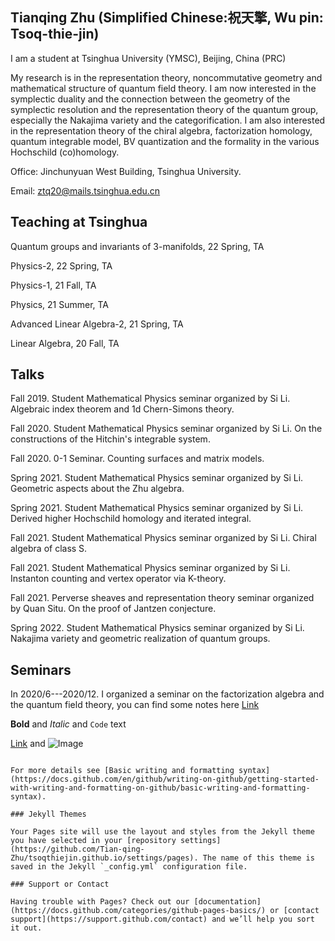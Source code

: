 ## Tianqing Zhu (Simplified Chinese:祝天擎, Wu pin: Tsoq-thie-jin)

I am a student at Tsinghua University (YMSC), Beijing, China (PRC)

My research is in the representation theory, noncommutative geometry and mathematical structure of quantum field theory. I am now interested in the symplectic duality and the connection between the geometry of the symplectic resolution and the representation theory of the quantum group, especially the Nakajima variety and the categorification. I am also interested in the representation theory of the chiral algebra, factorization homology, quantum integrable model, BV quantization and the formality in the various Hochschild (co)homology.

Office: Jinchunyuan West Building, Tsinghua University.

Email: ztq20@mails.tsinghua.edu.cn

## Teaching at Tsinghua 

Quantum groups and invariants of 3-manifolds, 22 Spring, TA

Physics-2, 22 Spring, TA

Physics-1, 21 Fall, TA

Physics, 21 Summer, TA

Advanced Linear Algebra-2, 21 Spring, TA

Linear Algebra, 20 Fall, TA

## Talks
Fall 2019. Student Mathematical Physics seminar organized by Si Li. Algebraic index theorem and 1d Chern-Simons theory.

Fall 2020. Student Mathematical Physics seminar organized by Si Li. On the constructions of the Hitchin's integrable system.

Fall 2020. 0-1 Seminar. Counting surfaces and matrix models.

Spring 2021. Student Mathematical Physics seminar organized by Si Li. Geometric aspects about the Zhu algebra.

Spring 2021. Student Mathematical Physics seminar organized by Si Li. Derived higher Hochschild homology and iterated integral.

Fall 2021. Student Mathematical Physics seminar organized by Si Li. Chiral algebra of class S.

Fall 2021. Student Mathematical Physics seminar organized by Si Li. Instanton counting and vertex operator via K-theory.

Fall 2021. Perverse sheaves and representation theory seminar organized by Quan Situ. On the proof of Jantzen conjecture.

Spring 2022. Student Mathematical Physics seminar organized by Si Li. Nakajima variety and geometric realization of quantum groups.

## Seminars

In 2020/6---2020/12. I organized a seminar on the factorization algebra and the quantum field theory, you can find some notes here [Link](https://cloud.tsinghua.edu.cn/d/9abceb115652448ab0c2/)



**Bold** and _Italic_ and `Code` text

[Link](url) and ![Image](src)
```

For more details see [Basic writing and formatting syntax](https://docs.github.com/en/github/writing-on-github/getting-started-with-writing-and-formatting-on-github/basic-writing-and-formatting-syntax).

### Jekyll Themes

Your Pages site will use the layout and styles from the Jekyll theme you have selected in your [repository settings](https://github.com/Tian-qing-Zhu/tsoqthiejin.github.io/settings/pages). The name of this theme is saved in the Jekyll `_config.yml` configuration file.

### Support or Contact

Having trouble with Pages? Check out our [documentation](https://docs.github.com/categories/github-pages-basics/) or [contact support](https://support.github.com/contact) and we’ll help you sort it out.
